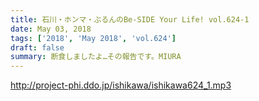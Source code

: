 ```yaml
---
title: 石川・ホンマ・ぶるんのBe-SIDE Your Life! vol.624-1
date: May 03, 2018
tags: ['2018', 'May 2018', 'vol.624']
draft: false
summary: 断食しましたよ…その報告です。MIURA
---
```


http://project-phi.ddo.jp/ishikawa/ishikawa624_1.mp3

